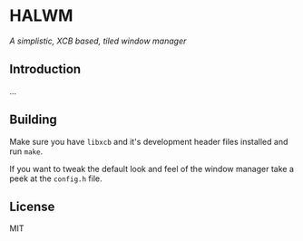 # HALWM

_A simplistic, XCB based, tiled window manager_

## Introduction

...

## Building

Make sure you have `libxcb` and it's development header files installed and
run `make`.

If you want to tweak the default look and feel of the window manager take a
peek at the `config.h` file.

## License

MIT
